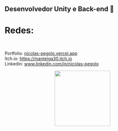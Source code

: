## Desenvolvedor Unity e Back-end 🐸

# Redes:

<br>

Portfolio: <a href="https://nicolas-pegolo.vercel.app"> nicolas-pegolo.vercel.app </a>
<br>
Itch.io: https://manteiga30.itch.io
<br>
Linkedin: <a href="www.linkedin.com/in/nicolas-pegolo"> www.linkedin.com/in/nicolas-pegolo </a>

<div align="center">
  <a href="https://github.com/Manteiga30">
  <img height="180em" src="https://github-readme-stats.vercel.app/api/top-langs/?username=Matrix3003&layout=compact&langs_count=7&theme=dark"/></a>
</div>
